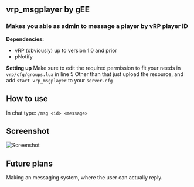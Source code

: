 
## vrp_msgplayer by gEE
### Makes you able as admin to message a player by vRP player ID


**Dependencies:**
- vRP (obviously) up to version 1.0 and prior
- pNotify

**Setting up**
Make sure to edit the required permission to fit your needs in `vrp/cfg/groups.lua` in line 5
Other than that just upload the resource, and add `start vrp_msgplayer` to your `server.cfg`

## How to use
In chat type: `/msg <id> <message>`

## Screenshot
![Screenshot](https://i.imgur.com/C43xIgI.jpg)

## Future plans
Making an messaging system, where the user can actually reply.
